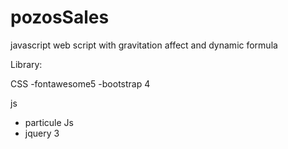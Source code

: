 # pozosSales
javascript web script with  gravitation affect  and dynamic formula

Library: 

 CSS
 -fontawesome5
 -bootstrap 4
 
 js
 - particule Js
 - jquery 3
